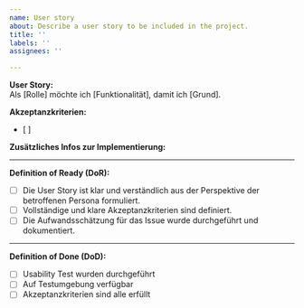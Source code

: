 ```yaml
---
name: User story
about: Describe a user story to be included in the project.
title: ''
labels: ''
assignees: ''

---
```

**User Story:**  
Als [Rolle] möchte ich [Funktionalität], damit ich [Grund].  


**Akzeptanzkriterien:**  
- [ ]

**Zusätzliches Infos zur Implementierung:**

---
**Definition of Ready (DoR):**

- [ ] Die User Story ist klar und verständlich aus der Perspektive der betroffenen Persona formuliert.
- [ ] Vollständige und klare Akzeptanzkriterien sind definiert.
- [ ] Die Aufwandsschätzung für das Issue wurde durchgeführt und dokumentiert.

---
**Definition of Done (DoD):**

- [ ] Usability Test wurden durchgeführt
- [ ] Auf Testumgebung verfügbar
- [ ] Akzeptanzkriterien sind alle erfüllt